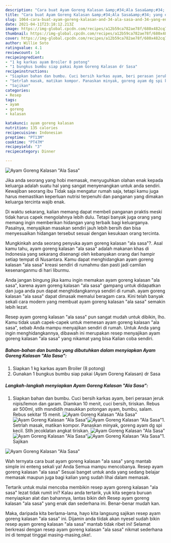 ```yaml
---
description: "Cara buat Ayam Goreng Kalasan &amp;#34;Ala Sasa&amp;#34; yang enak Untuk Jualan"
title: "Cara buat Ayam Goreng Kalasan &amp;#34;Ala Sasa&amp;#34; yang enak Untuk Jualan"
slug: 1064-cara-buat-ayam-goreng-kalasan-and-34-ala-sasa-and-34-yang-enak-untuk-jualan
date: 2021-04-11T23:18:12.213Z
image: https://img-global.cpcdn.com/recipes/a12b59ca782ae78f/680x482cq70/ayam-goreng-kalasan-ala-sasa-foto-resep-utama.jpg
thumbnail: https://img-global.cpcdn.com/recipes/a12b59ca782ae78f/680x482cq70/ayam-goreng-kalasan-ala-sasa-foto-resep-utama.jpg
cover: https://img-global.cpcdn.com/recipes/a12b59ca782ae78f/680x482cq70/ayam-goreng-kalasan-ala-sasa-foto-resep-utama.jpg
author: Willie Soto
ratingvalue: 4.1
reviewcount: 14
recipeingredient:
- "1 kg karkas ayam Broiler 8 potong"
- "1 bungkus bumbu siap pakai Ayam Goreng Kalasan dr Sasa"
recipeinstructions:
- "Siapkan bahan dan bumbu. Cuci bersih karkas ayam, beri perasan jeruk nipis/lemon dan garam. Diamkan 10 menit, cuci bersih, tiriskan. Rebus air 500ml, stlh msndidih masukkan potongan ayam, bumbu, salam. Rebus sekitar 15 menit."
- "Setrlah masak, matikan kompor. Panaskan minyak, goreng ayam dg spi kecil. Stlh jecoklatan angkat tiriskan."
- "Sajikan"
categories:
- Resep
tags:
- ayam
- goreng
- kalasan

katakunci: ayam goreng kalasan 
nutrition: 135 calories
recipecuisine: Indonesian
preptime: "PT13M"
cooktime: "PT47M"
recipeyield: "3"
recipecategory: Dinner

---
```



![Ayam Goreng Kalasan &#34;Ala Sasa&#34;](https://img-global.cpcdn.com/recipes/a12b59ca782ae78f/680x482cq70/ayam-goreng-kalasan-ala-sasa-foto-resep-utama.jpg)

Jika anda seorang yang hobi memasak, menyuguhkan olahan enak kepada keluarga adalah suatu hal yang sangat menyenangkan untuk anda sendiri. Kewajiban seorang ibu Tidak saja mengatur rumah saja, tetapi kamu juga harus memastikan keperluan nutrisi terpenuhi dan panganan yang dimakan keluarga tercinta wajib enak.

Di waktu  sekarang, kalian memang dapat membeli panganan praktis meski tidak harus capek mengolahnya lebih dulu. Tetapi banyak juga orang yang memang ingin memberikan hidangan yang terbaik bagi keluarganya. Pasalnya, menyajikan masakan sendiri jauh lebih bersih dan bisa menyesuaikan hidangan tersebut sesuai dengan kesukaan orang tercinta. 



Mungkinkah anda seorang penyuka ayam goreng kalasan &#34;ala sasa&#34;?. Asal kamu tahu, ayam goreng kalasan &#34;ala sasa&#34; adalah makanan khas di Indonesia yang sekarang disenangi oleh kebanyakan orang dari hampir setiap tempat di Nusantara. Kamu dapat menghidangkan ayam goreng kalasan &#34;ala sasa&#34; kreasi sendiri di rumahmu dan pasti jadi camilan kesenanganmu di hari liburmu.

Anda jangan bingung jika kamu ingin memakan ayam goreng kalasan &#34;ala sasa&#34;, karena ayam goreng kalasan &#34;ala sasa&#34; gampang untuk didapatkan dan juga anda pun dapat menghidangkannya sendiri di rumah. ayam goreng kalasan &#34;ala sasa&#34; dapat dimasak memalui beragam cara. Kini telah banyak sekali cara modern yang membuat ayam goreng kalasan &#34;ala sasa&#34; semakin lebih lezat.

Resep ayam goreng kalasan &#34;ala sasa&#34; pun sangat mudah untuk dibikin, lho. Kamu tidak usah capek-capek untuk memesan ayam goreng kalasan &#34;ala sasa&#34;, sebab Anda mampu menyajikan sendiri di rumah. Untuk Anda yang ingin menghidangkannya, dibawah ini merupakan resep menyajikan ayam goreng kalasan &#34;ala sasa&#34; yang nikamat yang bisa Kalian coba sendiri.

<!--inarticleads1-->

##### Bahan-bahan dan bumbu yang dibutuhkan dalam menyiapkan Ayam Goreng Kalasan &#34;Ala Sasa&#34;:

1. Siapkan 1 kg karkas ayam Broiler (8 potong)
1. Gunakan 1 bungkus bumbu siap pakai (Ayam Goreng Kalasan) dr Sasa




<!--inarticleads2-->

##### Langkah-langkah menyiapkan Ayam Goreng Kalasan &#34;Ala Sasa&#34;:

1. Siapkan bahan dan bumbu. Cuci bersih karkas ayam, beri perasan jeruk nipis/lemon dan garam. Diamkan 10 menit, cuci bersih, tiriskan. Rebus air 500ml, stlh msndidih masukkan potongan ayam, bumbu, salam. Rebus sekitar 15 menit.
<img src="https://img-global.cpcdn.com/steps/fc8a9cbac6f24e8e/160x128cq70/ayam-goreng-kalasan-ala-sasa-langkah-memasak-1-foto.jpg" alt="Ayam Goreng Kalasan &#34;Ala Sasa&#34;"><img src="https://img-global.cpcdn.com/steps/66f17f5d1e543ce8/160x128cq70/ayam-goreng-kalasan-ala-sasa-langkah-memasak-1-foto.jpg" alt="Ayam Goreng Kalasan &#34;Ala Sasa&#34;"><img src="https://img-global.cpcdn.com/steps/7a2bf3c54bafd967/160x128cq70/ayam-goreng-kalasan-ala-sasa-langkah-memasak-1-foto.jpg" alt="Ayam Goreng Kalasan &#34;Ala Sasa&#34;">1. Setrlah masak, matikan kompor. Panaskan minyak, goreng ayam dg spi kecil. Stlh jecoklatan angkat tiriskan.
<img src="https://img-global.cpcdn.com/steps/98842833c9081e62/160x128cq70/ayam-goreng-kalasan-ala-sasa-langkah-memasak-2-foto.jpg" alt="Ayam Goreng Kalasan &#34;Ala Sasa&#34;"><img src="https://img-global.cpcdn.com/steps/567f1cbb58c3ae9b/160x128cq70/ayam-goreng-kalasan-ala-sasa-langkah-memasak-2-foto.jpg" alt="Ayam Goreng Kalasan &#34;Ala Sasa&#34;"><img src="https://img-global.cpcdn.com/steps/12fa910dff91e16b/160x128cq70/ayam-goreng-kalasan-ala-sasa-langkah-memasak-2-foto.jpg" alt="Ayam Goreng Kalasan &#34;Ala Sasa&#34;">1. Sajikan
<img src="https://img-global.cpcdn.com/steps/991555e973a47d99/160x128cq70/ayam-goreng-kalasan-ala-sasa-langkah-memasak-3-foto.jpg" alt="Ayam Goreng Kalasan &#34;Ala Sasa&#34;">



Wah ternyata cara buat ayam goreng kalasan &#34;ala sasa&#34; yang mantab simple ini enteng sekali ya! Anda Semua mampu mencobanya. Resep ayam goreng kalasan &#34;ala sasa&#34; Sesuai banget untuk anda yang sedang belajar memasak maupun juga bagi kalian yang sudah lihai dalam memasak.

Tertarik untuk mulai mencoba membikin resep ayam goreng kalasan &#34;ala sasa&#34; lezat tidak rumit ini? Kalau anda tertarik, yuk kita segera buruan menyiapkan alat dan bahannya, lantas bikin deh Resep ayam goreng kalasan &#34;ala sasa&#34; yang enak dan sederhana ini. Benar-benar mudah kan. 

Maka, daripada kita berlama-lama, hayo kita langsung sajikan resep ayam goreng kalasan &#34;ala sasa&#34; ini. Dijamin anda tiidak akan nyesel sudah bikin resep ayam goreng kalasan &#34;ala sasa&#34; mantab tidak ribet ini! Selamat berkreasi dengan resep ayam goreng kalasan &#34;ala sasa&#34; nikmat sederhana ini di tempat tinggal masing-masing,oke!.

